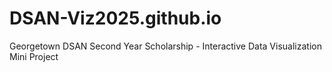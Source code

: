 # DSAN-Viz2025.github.io
Georgetown DSAN Second Year Scholarship - Interactive Data Visualization Mini Project
